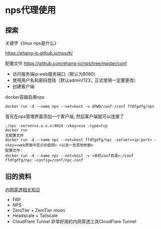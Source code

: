 # nps代理使用

## 探索

关键字《linux nps是什么》

https://ehang-io.github.io/nps/#/

配置文件
https://github.com/ehang-io/nps/tree/master/conf
- 访问服务端ip:web服务端口（默认为8080）
- 使用用户名和密码登陆（默认admin/123，正式使用一定要更改）
- 创建客户端

docker容器启用nps
```
docker run -d --name nps --net=host -v $PWD/conf:/conf ffdfgdfg/nps
```

首先在nps管理界面添加一个客户端, 然后客户端就可以连接了
```
./npc -server=x.x.x.x:8024 -vkey=xxx -type=tcp
docker run 
无配置文件
docker run -d --name npc --net=host ffdfgdfg/npc -server=<ip:port> -vkey=<web界面中显示的密钥> <以及一些其他参数>
配置文件：
docker run -d --name npc --net=host -v <本机conf目录>:/conf ffdfgdfg/npc -config=/conf/npc.conf
```

## 旧的资料

[内网穿透相关知识](https://juejin.cn/post/7227012113574232121)

- FRP
- NPS
- ZeroTier + ZeroTier moon
- Headscale + Tailscale
- CloudFlare Tunnel 非常好用的内网穿透工具CloudFlare Tunnel

